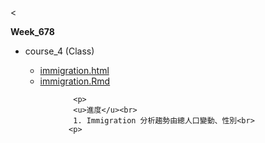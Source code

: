 <<p>
  <b>Week_678</b>
  </p>
  
  <p>
  <ul type="disc">
    <li>course_4 (Class)</li>
    <ul type="circle">
      <li><a href="https://crystal320yu.github.io/NTU_COOL/week_6/imm2/immigration.html">immigration.html</a></li> 
        <li><a href="https://crystal320yu.github.io/NTU_COOL/week_6/imm2/immigration.Rmd">immigration.Rmd</a></li>
        </ul>
        </ul>
        </p>
                  
                  <p>
                  <u>進度</u><br> 
                  1. Immigration 分析趨勢由總人口變動、性別<br> 
                 <p>
                  
                  
                  